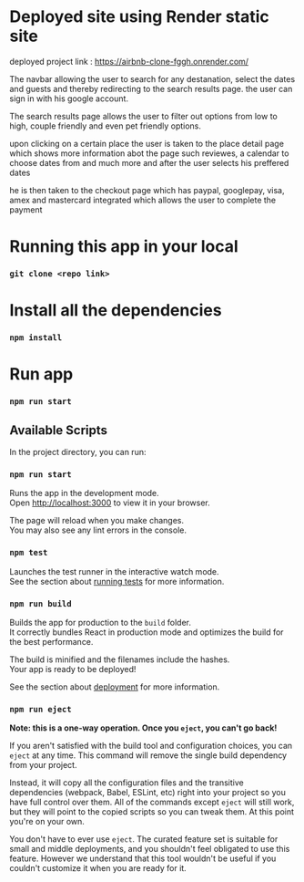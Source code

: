 # Deployed site using Render static site
deployed project link : https://airbnb-clone-fggh.onrender.com/

The navbar allowing the user to search for any destanation, select the dates and guests and thereby redirecting to the search results page.  the user can sign in with his google account.

The search results page allows the user to filter out options from low to high, couple friendly and even pet friendly options.

upon clicking on a certain place the user is taken to the place detail page which shows more information abot the page such reviewes, a calendar to choose dates from and much more and after the user selects his preffered dates

he is then taken to the checkout page which has paypal, googlepay, visa, amex and mastercard integrated which allows the user to complete the payment

# Running this app in your local 
### `git clone <repo link>`

# Install all the dependencies 
### `npm install`

# Run app
### `npm run start`


## Available Scripts

In the project directory, you can run:

### `npm run start`

Runs the app in the development mode.\
Open [http://localhost:3000](http://localhost:3000) to view it in your browser.

The page will reload when you make changes.\
You may also see any lint errors in the console.

### `npm test`

Launches the test runner in the interactive watch mode.\
See the section about [running tests](https://facebook.github.io/create-react-app/docs/running-tests) for more information.

### `npm run build`

Builds the app for production to the `build` folder.\
It correctly bundles React in production mode and optimizes the build for the best performance.

The build is minified and the filenames include the hashes.\
Your app is ready to be deployed!

See the section about [deployment](https://facebook.github.io/create-react-app/docs/deployment) for more information.

### `npm run eject`

**Note: this is a one-way operation. Once you `eject`, you can't go back!**

If you aren't satisfied with the build tool and configuration choices, you can `eject` at any time. This command will remove the single build dependency from your project.

Instead, it will copy all the configuration files and the transitive dependencies (webpack, Babel, ESLint, etc) right into your project so you have full control over them. All of the commands except `eject` will still work, but they will point to the copied scripts so you can tweak them. At this point you're on your own.

You don't have to ever use `eject`. The curated feature set is suitable for small and middle deployments, and you shouldn't feel obligated to use this feature. However we understand that this tool wouldn't be useful if you couldn't customize it when you are ready for it.
